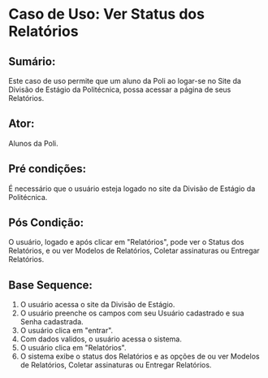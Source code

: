 # Caso de Uso: Ver Status dos Relatórios

## Sumário: 
Este caso de uso permite que um aluno da Poli ao logar-se no Site da Divisão de Estágio da Politécnica, possa acessar a página de seus Relatórios.

## Ator:
Alunos da Poli.

## Pré condições:
É necessário que o usuário esteja logado no site da Divisão de Estágio da Politécnica.

## Pós Condição:
O usuário, logado e após clicar em "Relatórios", pode ver o Status dos Relatórios, e ou ver Modelos de Relatórios, Coletar assinaturas ou Entregar Relatórios.

## Base Sequence:
1. O usuário acessa o site da Divisão de Estágio.
2. O usuário preenche os campos com seu Usuário cadastrado e sua Senha cadastrada.
3. O usuário clica em "entrar".
4. Com dados validos, o usuário acessa o sistema.
5. O usuário clica em "Relatórios".
6. O sistema exibe o status dos Relatórios e as opções de ou ver Modelos de Relatórios, Coletar assinaturas ou Entregar Relatórios.
